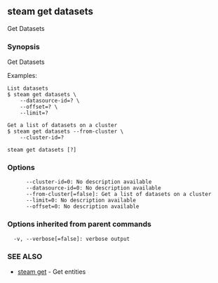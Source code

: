 ## steam get datasets

Get Datasets

### Synopsis


Get Datasets

Examples:

    List datasets
    $ steam get datasets \
        --datasource-id=? \
        --offset=? \
        --limit=?

    Get a list of datasets on a cluster
    $ steam get datasets --from-cluster \
        --cluster-id=?

```
steam get datasets [?]
```

### Options

```
      --cluster-id=0: No description available
      --datasource-id=0: No description available
      --from-cluster[=false]: Get a list of datasets on a cluster
      --limit=0: No description available
      --offset=0: No description available
```

### Options inherited from parent commands

```
  -v, --verbose[=false]: verbose output
```

### SEE ALSO
* [steam get](steam_get.md)	 - Get entities

